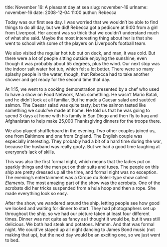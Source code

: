 title: November 16: A pleasant day at sea
slug: november-16
urlname: november-16
date: 2008-12-04 11:00
author: Rebecca

Today was our first sea day. I was worried that we wouldn&#x02bc;t be able to
find things to do all day, but we did! Rebecca got a pedicure at 9:00 from a
girl from Liverpool. Her accent was so thick that we couldn&#x02bc;t understand
much of what she said. Maybe the most interesting thing about her is that she
went to school with some of the players on Liverpool&#x02bc;s football team.

We also visited the regular hot tub out on deck, and man, it was cold. But there
were a lot of people sitting outside enjoying the sunshine, even though it was
probably about 55 degrees, plus the wind. Our next stop was the indoor salt
water hot tub, which felt a lot better. There were so many splashy people in the
water, though, that Rebecca had to take another shower and get ready for the
second time that day.

At 1:15, we went to a cooking demonstration presented by a chef who used to have
a show on Food Network, Marc something. He wasn&#x02bc;t Mario Batali, and he
didn&#x02bc;t look at all familiar. But he made a Caesar salad and
saut&eacute;ed salmon. The Caesar salad was quite tasty, but the salmon tasted
like something we could&#x02bc;ve made at home. He told us that he was going to
spend 3 days at home with his family in San Diego and then fly to Iraq and
Afghanistan to help make 25,000 Thanksgiving dinners for the troops there.

We also played shuffleboard in the evening. Two other couples joined us, one
from Baltimore and one from England. The English couple was especially
interesting. They probably had a bit of a hard time during the war, because the
husband was really goofy. But we had a good time laughing at everyone&#x02bc;s
lack of skills.

This was also the first formal night, which means that the ladies put on sparkly
things and the men put on their suits and tuxes. The people on this ship are
pretty dressed up all the time, and formal night was no exception. The
evening&#x02bc;s entertainment was a Cirque du Soleil-type show called
_Elements_. The most amazing part of the show was the acrobats. One of the
acrobats did her tricks suspended from a hula hoop and then a rope. She made
everything look so easy.

After the show, we wandered around the ship, letting people see how good we
looked and waiting for dinner to start. They had photographers set up throughout
the ship, so we had our picture taken at least four different times. Dinner was
not quite as fancy as I thought it would be, but it was still delicious. We both
had steak and potatoes. Mmmm. And that was formal night. We could&#x02bc;ve
stayed up all night dancing to James Bond music (not making that up), but the
next day would be an exciting one, so we just went to bed.
